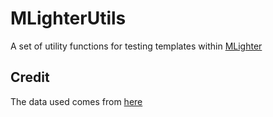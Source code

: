 # MLighterUtils
A set of utility functions for testing templates within [MLighter](https://github.com/hdg7/mlighter)


## Credit
The data used comes from [here](https://github.com/jbrownlee/Datasets/)